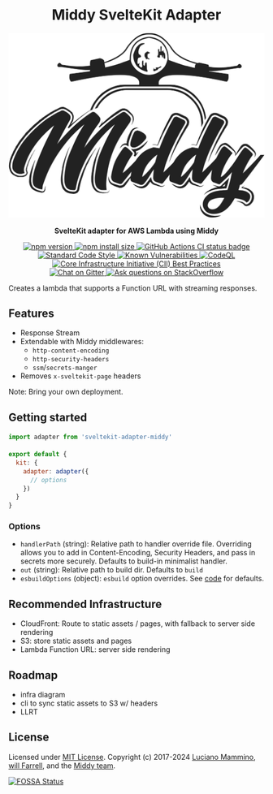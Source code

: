 <div align="center">
  <h1>Middy SvelteKit Adapter</h1>
  <img alt="Middy logo" src="https://raw.githubusercontent.com/middyjs/middy/main/docs/img/middy-logo.svg"/>
  <p><strong>SvelteKit adapter for AWS Lambda using Middy</strong></p>
<p>
  <a href="https://www.npmjs.com/package/@middy/http-router?activeTab=versions">
    <img src="https://badge.fury.io/js/%40middy%2Fhttp-router.svg" alt="npm version" style="max-width:100%;">
  </a>
  <a href="https://packagephobia.com/result?p=@middy/http-router">
    <img src="https://packagephobia.com/badge?p=@middy/http-router" alt="npm install size" style="max-width:100%;">
  </a>
  <a href="https://github.com/middyjs/middy/actions/workflows/tests.yml">
    <img src="https://github.com/middyjs/middy/actions/workflows/tests.yml/badge.svg?branch=main&event=push" alt="GitHub Actions CI status badge" style="max-width:100%;">
  </a>
  <br/>
   <a href="https://standardjs.com/">
    <img src="https://img.shields.io/badge/code_style-standard-brightgreen.svg" alt="Standard Code Style"  style="max-width:100%;">
  </a>
  <a href="https://snyk.io/test/github/middyjs/middy">
    <img src="https://snyk.io/test/github/middyjs/middy/badge.svg" alt="Known Vulnerabilities" data-canonical-src="https://snyk.io/test/github/middyjs/middy" style="max-width:100%;">
  </a>
  <a href="https://github.com/middyjs/middy/actions/workflows/sast.yml">
    <img src="https://github.com/middyjs/middy/actions/workflows/sast.yml/badge.svg
?branch=main&event=push" alt="CodeQL" style="max-width:100%;">
  </a>
  <a href="https://bestpractices.coreinfrastructure.org/projects/5280">
    <img src="https://bestpractices.coreinfrastructure.org/projects/5280/badge" alt="Core Infrastructure Initiative (CII) Best Practices"  style="max-width:100%;">
  </a>
  <br/>
  <a href="https://gitter.im/middyjs/Lobby">
    <img src="https://badges.gitter.im/gitterHQ/gitter.svg" alt="Chat on Gitter" style="max-width:100%;">
  </a>
  <a href="https://stackoverflow.com/questions/tagged/middy?sort=Newest&uqlId=35052">
    <img src="https://img.shields.io/badge/StackOverflow-[middy]-yellow" alt="Ask questions on StackOverflow" style="max-width:100%;">
  </a>
</p>
<!--<p>You can read the documentation at: <a href="https://middy.js.org/docs/ssr/sveltekit">https://middy.js.org/docs/ssr/sveltekit</a></p>-->
</div>

Creates a lambda that supports a Function URL with streaming responses.

## Features

- Response Stream
- Extendable with Middy middlewares:
  - `http-content-encoding`
  - `http-security-headers`
  - `ssm`/`secrets-manger`
- Removes `x-sveltekit-page` headers

Note: Bring your own deployment.

## Getting started

```js
import adapter from 'sveltekit-adapter-middy'

export default {
  kit: {
    adapter: adapter({
      // options
    })
  }
}
```

### Options

- `handlerPath` (string): Relative path to handler override file. Overriding allows you to add in Content-Encoding, Security Headers, and pass in secrets more securely. Defaults to build-in minimalist handler.
- `out` (string): Relative path to build dir. Defaults to `build`
- `esbuildOptions` (object): `esbuild` option overrides. See [code]() for defaults.

## Recommended Infrastructure

- CloudFront: Route to static assets / pages, with fallback to server side rendering
- S3: store static assets and pages
- Lambda Function URL: server side rendering

## Roadmap

- infra diagram
- cli to sync static assets to S3 w/ headers
- LLRT

## License

Licensed under [MIT License](LICENSE). Copyright (c) 2017-2024 [Luciano Mammino](https://github.com/lmammino), [will Farrell](https://github.com/willfarrell), and the [Middy team](https://github.com/middyjs/middy/graphs/contributors).

<a href="https://app.fossa.io/projects/git%2Bgithub.com%2Fmiddyjs%2Fmiddy?ref=badge_large">
  <img src="https://app.fossa.io/api/projects/git%2Bgithub.com%2Fmiddyjs%2Fmiddy.svg?type=large" alt="FOSSA Status"  style="max-width:100%;">
</a>
